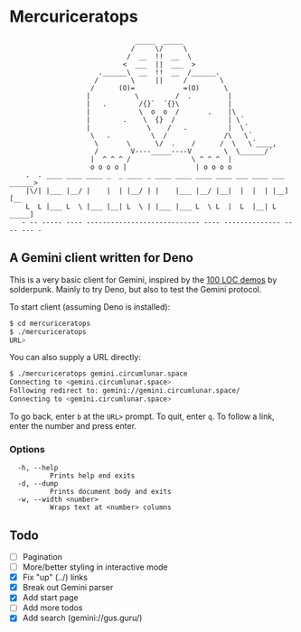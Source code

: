# Mercuriceratops

```text
                               _____  _____
                              /     \/     \
                             /  __  !!  __  \
                            <  ___  ||  ___  >
                      .______\  __  !!  __  /______.
                     /        \     ||     /        \
                    /      (O)=            =(O)      \
                   |           \         /  .         |
                   |   .        /{}`  ´{}\            |
                   |            \  o  o  /       .    |\
                   |        .    \  {}  /             | \´
                   |              \    /   .          |  \´
                    \   .          \  /              /\   \´
                     \       \      \/  .    /      /  \   \´____,
                     /        V----_____----V        \  \______/´
                    |  ^ ^ ^ /               \ ^ ^ ^  |
                    o o o o |                 | o o o o
    .  . ____ ____ ____ _  _ ____ _ ____ ____ ____ ____ ___ ____ ___  ______>
    |\/| |___ |__/ |    |  | |__/ | |    |___ |__/ |__|  |  |  | |__] [__
    L  L |___ L  \ |___ |__| L  \ | |___ |___ L  \ L  |  L  |__| L  _____]
   - -- ----- ---- ---------------------------- ---- -------------- ---- --- -
```

## A Gemini client written for Deno

This is a very basic client for Gemini, inspired by the [100 LOC demos](https://tildegit.org/solderpunk) by solderpunk. Mainly to try Deno, but also to test the Gemini protocol.

To start client (assuming Deno is installed):

```bash
$ cd mercuriceratops
$ ./mercuriceratops
URL>
```

You can also supply a URL directly:

```bash
$ ./mercuriceratops gemini.circumlunar.space
Connecting to <gemini.circumlunar.space>
Following redirect to: gemini://gemini.circumlunar.space/
Connecting to <gemini.circumlunar.space>
```

To go back, enter `b` at the `URL>` prompt. To quit, enter `q`.
To follow a link, enter the number and press enter.

### Options

```text
  -h, --help
          Prints help end exits
  -d, --dump
          Prints document body and exits
  -w, --width <number>
          Wraps text at <number> columns
```

## Todo

- [ ] Pagination
- [ ] More/better styling in interactive mode
- [x] Fix "up" (../) links
- [x] Break out Gemini parser
- [x] Add start page
- [ ] Add more todos
- [x] Add search (gemini://gus.guru/)
